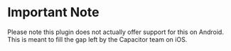 # Important Note
Please note this plugin does not actually offer support for this on Android. This is meant to fill the gap left by the Capacitor team on iOS.

